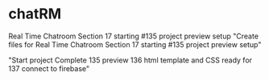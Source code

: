 # chatRM
Real Time Chatroom Section 17 starting #135 project preview setup
"Create files for Real Time Chatroom Section 17 starting #135 project preview setup"
<!-- #136. HTML Template -->
<!-- #137. Connecting to Firebase -->
"Start project Complete 135 preview 136 html template and CSS ready for 137 connect to firebase"